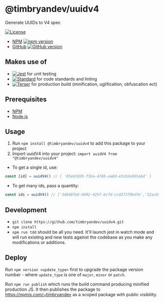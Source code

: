 # @timbryandev/uuidv4

Generate UUIDs to V4 spec

[![License](https://img.shields.io/github/license/timbryandev/uuidv4)](https://img.shields.io/github/license/timbryandev/uuidv4)

- [NPM](https://www.npmjs.com/package/@timbryandev/uuidv4) [![npm version](https://img.shields.io/npm/v/@timbryandev/uuidv4)](https://img.shields.io/npm/v/@timbryandev/uuidv4)
- [GitHub](https://github.com/timbryandev/uuidv4) [![GitHub version](https://img.shields.io/github/package-json/v/timbryandev/uuidv4)](https://img.shields.io/github/package-json/v/timbryandev/uuidv4)

## Makes use of

- [![Jest](https://img.shields.io/github/package-json/dependency-version/timbryandev/uuidv4/dev/jest/production)](https://jestjs.io/) for unit testing
- [![Standard](https://img.shields.io/github/package-json/dependency-version/timbryandev/uuidv4/dev/standard/production)](https://standardjs.com/) for code standards and linting
- [![Terser](https://img.shields.io/github/package-json/dependency-version/timbryandev/uuidv4/dev/terser/production)](https://terser.org/) for production build (minification, uglification, obfuscation ect)

## Prerequisites

- [NPM](https://docs.npmjs.com/cli)
- [Node.js](https://nodejs.org/en/)

## Usage

1. Run `npm install @timbryandev/uuidv4` to add this package to your project
2. Import uuidV4 into your project: `import uuidV4 from "@timbryandev/uuidv4"`

- To get a single id, use:

```javascript
const [id] = uuidV4() // [ '85e63d29-f36a-4780-aa8d-e5cb2e8d1ebd' ]
```

- To get many ids, pass a quantity:

```javascript
const ids = uuidV4() // ['3d848fe6-b692-4257-bcfd-ccd27370bd7e','52ac630a-87c8-4767-879a-6b5881af045f','dca27384-5a61-4899-b4a6-f82bf8d728ca']
```

## Development

- `git clone https://github.com/timbryandev/uuidv4.git`
- `npm install`
- `npm run tdd` should be all you need. It'll launch jest in watch mode and will run existing and new tests against the codebase as you make any modifications or additions.

## Deploy

Run `npm version <update_type>` first to upgrade the package version number - where `update_type` is one of `major`, `minor` or `patch`.

Run `npm run publish` which runs the build command producing minified production JS. It then publishes the package to <https://npmjs.com/~timbryandev> as a scoped package with public visibility.
